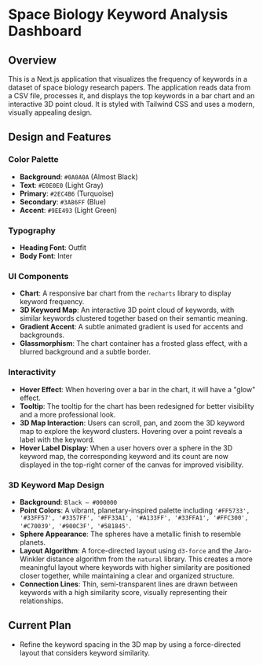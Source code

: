 
# Space Biology Keyword Analysis Dashboard

## Overview

This is a Next.js application that visualizes the frequency of keywords in a dataset of space biology research papers. The application reads data from a CSV file, processes it, and displays the top keywords in a bar chart and an interactive 3D point cloud. It is styled with Tailwind CSS and uses a modern, visually appealing design.

## Design and Features

### Color Palette

*   **Background**: `#0A0A0A` (Almost Black)
*   **Text**: `#E0E0E0` (Light Gray)
*   **Primary**: `#2EC4B6` (Turquoise)
*   **Secondary**: `#3A86FF` (Blue)
*   **Accent**: `#9EE493` (Light Green)

### Typography

*   **Heading Font**: Outfit
*   **Body Font**: Inter

### UI Components

*   **Chart**: A responsive bar chart from the `recharts` library to display keyword frequency.
*   **3D Keyword Map**: An interactive 3D point cloud of keywords, with similar keywords clustered together based on their semantic meaning.
*   **Gradient Accent**: A subtle animated gradient is used for accents and backgrounds.
*   **Glassmorphism**: The chart container has a frosted glass effect, with a blurred background and a subtle border.

### Interactivity

*   **Hover Effect**: When hovering over a bar in the chart, it will have a "glow" effect.
*   **Tooltip**: The tooltip for the chart has been redesigned for better visibility and a more professional look.
*   **3D Map Interaction**: Users can scroll, pan, and zoom the 3D keyword map to explore the keyword clusters. Hovering over a point reveals a label with the keyword.
*   **Hover Label Display**: When a user hovers over a sphere in the 3D keyword map, the corresponding keyword and its count are now displayed in the top-right corner of the canvas for improved visibility.

### 3D Keyword Map Design

*   **Background**: `Black — #000000`
*   **Point Colors**: A vibrant, planetary-inspired palette including `'#FF5733', '#33FF57', '#3357FF', '#FF33A1', '#A133FF', '#33FFA1', '#FFC300', '#C70039', '#900C3F', '#581845'`.
*   **Sphere Appearance**: The spheres have a metallic finish to resemble planets.
*   **Layout Algorithm**: A force-directed layout using `d3-force` and the Jaro-Winkler distance algorithm from the `natural` library. This creates a more meaningful layout where keywords with higher similarity are positioned closer together, while maintaining a clear and organized structure.
*   **Connection Lines**: Thin, semi-transparent lines are drawn between keywords with a high similarity score, visually representing their relationships.

## Current Plan

*   Refine the keyword spacing in the 3D map by using a force-directed layout that considers keyword similarity.
